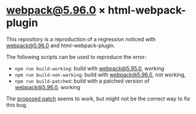 # webpack@5.96.0 × html-webpack-plugin

This repository is a reproduction of a regression noticed with webpack@5.96.0 and html-webpack-plugin. 

The following scripts can be used to reproduce the error:

- `npm run build-working`: build with webpack@5.95.0, working
- `npm run build-non-working`: build with webpack@5.96.0, not working,
- `npm run build-patched`: build with a patched version of webpack@5.96.0, working

The [proposed patch](./patches/webpack+5.96.0.patch) seems to work, but might not be the correct way to fix this bug.
